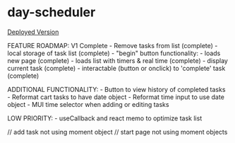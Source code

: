 # day-scheduler
[Deployed Version](https://www.dayscheduler.ca)

FEATURE ROADMAP: V1 Complete
    - Remove tasks from list (complete)
    - local storage of task list (complete)
    - "begin" button functionality: 
        - loads new page (complete)
        - loads list with timers & real time (complete)
        - display current task (complete)
        - interactable (button or onclick) to 'complete' task (complete)

ADDITIONAL FUNCTIONALITY:
    - Button to view history of completed tasks
        - Reformat cart tasks to have date object
        - Reformat time input to use date object
    - MUI time selector when adding or editing tasks

LOW PRIORITY:
    - useCallback and react memo to optimize task list

// add task not using moment object
// start page not using moment objects